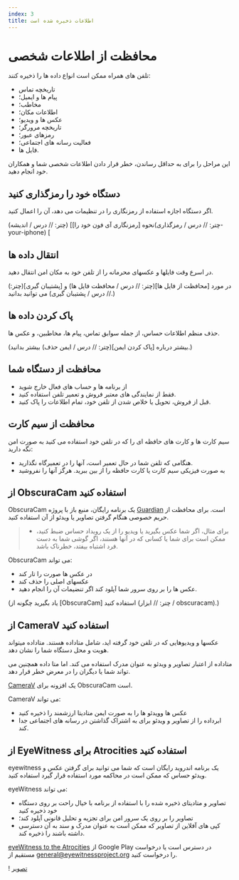 ```yaml
---
index: 3
title: اطلاعات ذخیره شده است
---
```

# محافظت از اطلاعات شخصی

تلفن های همراه ممکن است انواع داده ها را ذخیره کنند:

*   تاریخچه تماس
*   پیام ها و ایمیل؛
*   مخاطب؛
*   اطلاعات مکان؛
*   عکس ها و ویدیو؛
*   تاریخچه مرورگر؛
*   رمزهای عبور؛
*   فعالیت رسانه های اجتماعی؛
*   فایل ها.

این مراحل را برای به حداقل رساندن، خطر قرار دادن اطلاعات شخصی  شما و همکاران خود انجام دهید.

## دستگاه خود را رمزگذاری کنید

اگر دستگاه اجازه استفاده از رمزنگاری را در تنظیمات می دهد، آن را اعمال کنید.

(چتر: // درس / اندیشه) [نحوه [رمزنگاری آی فون خود را](چتر: // درس / رمزگذاری-your-iphone) [

## انتقال داده ها

در اسرع وقت فایلها و عکسهای محرمانه را از تلفن خود به مکان امن انتقال دهید.

(در مورد [محافظت از فایل ها](چتر: // درس / محافظت فایل ها) و [پشتیبان گیری](چتر: // درس / پشتیبان گیری) می توانید بدانید.)

## پاک کردن داده ها

حذف منظم اطلاعات حساس، از جمله سوابق تماس، پیام ها، مخاطبین، و عکس ها.

(بیشتر درباره [پاک کردن ایمن](چتر: // درس / ایمن حذف) بیشتر بدانید.)

## محافظت از دستگاه شما

*   از برنامه ها و حساب های فعال خارج شوید
*   فقط از نمایندگی های معتبر فروش و تعمیر تلفن  استفاده کنید.
*   قبل از فروش، تحویل یا خلاص شدن از تلفن خود، تمام اطلاعات را پاک کنید.

## محافظت از سیم کارت

سیم کارت ها و کارت های حافظه ای را که در تلفن خود  استفاده می کنید به صورت امن نگه دارید:

*   هنگامی که تلفن شما در حال تعمیر است، آنها را در تعمیرگاه نگذارید.
*   به صورت فیزیکی سیم کارت یا کارت حافظه را از بین ببرید. هرگز آنها را نفروشید

## از ObscuraCam استفاده کنید

ObscuraCam یک برنامه رایگان، منبع باز با پروژه [Guardian](https://guardianproject.info/) است. برای محافظت از حریم خصوصی هنگام گرفتن تصاویر یا ویدئو از آن استفاده کنید.

> * برای مثال، اگر شما عکس بگیرید یا ویدیو را از یک رویداد حساس ضبط کنید، ممکن است برای شما یا کسانی که در آنها هستند، اگر گوشی شما به دست فرد اشتباه بیفتد، خطرناک باشد.

ObscuraCam می تواند:

*   در عکس ها صورت را تار کند
*   عکسهای اصلی را حذف کند
*   عکس ها را بر روی سرور شما آپلود کند اگر تنضیمات آن را انجام دهید.

(یاد بگیرید چگونه از [ObscuraCam] استفاده کنید (چتر: // ابزار / obscuracam).)

## از CameraV استفاده کنید

عکسها و ویدیوهایی که در تلفن خود گرفته اید، شامل متاداده هستند. متاداده میتواند هویت و محل دستگاه شما را نشان دهد.

متاداده از اعتبار تصاویر و ویدئو به عنوان مدرک استفاده می کند. اما متا داده همچنین می تواند شما یا دیگران را در معرض خطر قرار دهد.

[CameraV](https://guardianproject.info/apps/camerav/) یک افزونه برای ObscuraCam است.

CameraV می تواند:

*   عکس ها وویدئو ها را به صورت ایمن متادیتا ارزشمند را ذخیره کنید
*   ابرداده را از تصاویر و ویدئو برای به اشتراک گذاشتن در رسانه های اجتماعی جدا کند.

## از EyeWitness برای Atrocities استفاده کنید

eyewitness یک برنامه اندروید رایگان است که شما می توانید برای گرفتن عکس و ویدئو حساس که ممکن است در محاکمه مورد استفاده قرار گیرد استفاده کنید.

eyeWitness می تواند:

*   تصاویر و متادیتای ذخیره شده را با استفاده از برنامه با خیال راحت بر روی دستگاه خود ذخیره کنید
*   تصاویر را بر روی یک سرور امن برای تجزیه و تحلیل قانونی آپلود کند؛
*   کپی های آفلاین از تصاویر که ممکن است به عنوان مدرک و سند به آن دسترسی داشته باشند را ذخیره کند.

[eyeWitness to the Atrocities](http://www.eyewitnessproject.org/) از Google Play در دسترس است یا درخواست مستقیم از [general@eyewitnessproject.org](general@eyewitnessproject.org) را درخواست کنید.

! [تصویر](mobile3.png)